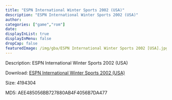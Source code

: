 ```yaml
---
title: "ESPN International Winter Sports 2002 (USA)"
description: "ESPN International Winter Sports 2002 (USA)"
author: 
categories: ["game","rom"]
date: 
displayInList: true
displayInMenu: false
dropCap: false
featuredImage: /img/gba/ESPN International Winter Sports 2002 [USA].jpg
---
```


Description: ESPN International Winter Sports 2002 (USA)

Download: <a style="text-decoration:underline;" href="https://mega.nz/#!beRgFQTI!K65qtsd5tup49GEpLboak8d6roVeDx42yZGFdIT9q8w" target = "_blank" rel = "nofollow" > ESPN International Winter Sports 2002 (USA)</a>

Size: 4194304

MD5: AEE485056BB727880AB4F4056B7DA477

